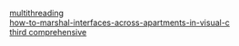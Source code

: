 [multithreading](http://www.techvanguards.com/com/concepts/multithreading.asp)  
[how-to-marshal-interfaces-across-apartments-in-visual-c](https://support.microsoft.com/en-us/help/206076/how-to-marshal-interfaces-across-apartments-in-visual-c)   
[third comprehensive](https://support.microsoft.com/en-us/help/150777/info-descriptions-and-workings-of-ole-threading-models)  
